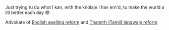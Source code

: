 Just trying tu du whot I kan, with the knólaje I hav ern'd, tu make the wurld a litl better each day 😎

Advokate of [English spelling reform](https://github.com/jaigak/Klere-English) and [Thamirh (Tamil) lángwaje reform](https://github.com/jaigak/NavIna-Thamirh)
